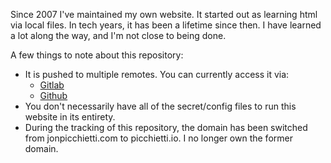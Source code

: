 Since 2007 I've maintained my own website. It started out as learning html via local files. In tech years, it has been a lifetime since then. I have learned a lot along the way, and I'm not close to being done.

A few things to note about this repository:
- It is pushed to multiple remotes. You can currently access it via:
  - [Gitlab](https://gitlab.com/picchietti/picchietti.io)
  - [Github](https://github.com/picchietti/picchietti.io)
- You don't necessarily have all of the secret/config files to run this website in its entirety.
- During the tracking of this repository, the domain has been switched from jonpicchietti.com to picchietti.io. I no longer own the former domain.
